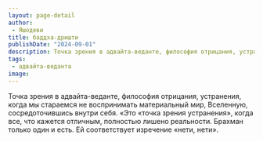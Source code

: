```yaml
---
layout: page-detail
author:
 - Яшодеви
title: баддха-дришти
publishDate: "2024-09-01"
description: Точка зрения в адвайта-веданте, философия отрицания, устранения, когда мы стараемся не воспринимать материальный мир, Вселенную, сосредоточившись внутри себя.
tags:
 - адвайта-веданта
image: 
---
```


Точка зрения в адвайта-веданте, философия отрицания, устранения, когда мы стараемся не воспринимать материальный мир, Вселенную, сосредоточившись внутри себя.
	«Это «точка зрения устранения», когда все, что кажется отличным, полностью лишено реальности. Брахман только один и есть. Ей соответствует изречение «нети, нети».

